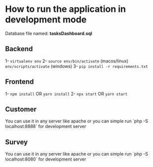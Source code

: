 # How to run the application in development mode

Database file named: **tasksDashboard.sql**

## Backend

1- `virtualenv env`
2- `source env/bin/activate` (macos/linux) `env/scripts/activate` (windows)
3- `pip install -r requirements.txt`

## Frontend

1- `npm install` OR `yarn install`
2- `npx start` OR `yarn start`

## Customer

<p>You can use it in any server like apache or you can simple run `php -S localhost:8888` for development server</p>

## Survey

<p>You can use it in any server like apache or you can simple run `php -S localhost:8080` for development server</p>
